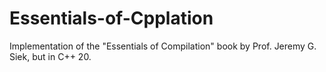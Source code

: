 # Essentials-of-Cpplation
Implementation of the "Essentials of Compilation" book by Prof. Jeremy G. Siek, but in C++ 20.
